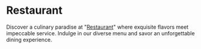 # Restaurant
Discover a culinary paradise at "[Restaurant](restaurantappnow.io)" where exquisite flavors meet impeccable service. Indulge in our diverse menu and savor an unforgettable dining experience.
